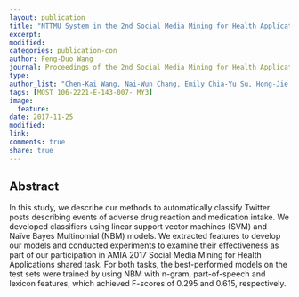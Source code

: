```yaml
---
layout: publication
title: "NTTMU System in the 2nd Social Media Mining for Health Applications Shared Task"
excerpt:
modified:
categories: publication-con
author: Feng-Duo Wang
journal: Proceedings of the 2nd Social Media Mining for Health Applications Shared Task at AMIA2017,  Washington DC, USA
type: 
author_list: "Chen-Kai Wang, Nai-Wun Chang, Emily Chia-Yu Su, Hong-Jie Dai"
tags: [MOST 106-2221-E-143-007- MY3]
image:
  feature:
date: 2017-11-25
modified: 
link: 
comments: true
share: true
---
```


## Abstract
In this study, we describe our methods to automatically classify Twitter posts describing events of adverse drug reaction and medication intake. We developed classifiers using linear support vector machines (SVM) and Naïve Bayes Multinomial (NBM) models. We extracted features to develop our models and conducted experiments to examine their effectiveness as part of our participation in AMIA 2017 Social Media Mining for Health Applications shared task. For both tasks, the best-performed models on the test sets were trained by using NBM with n-gram, part-of-speech and lexicon features, which achieved F-scores of 0.295 and 0.615, respectively.

